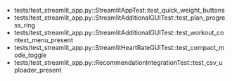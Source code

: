 - tests/test_streamlit_app.py::StreamlitAppTest::test_quick_weight_buttons
- tests/test_streamlit_app.py::StreamlitAdditionalGUITest::test_plan_progress_ring
- tests/test_streamlit_app.py::StreamlitAdditionalGUITest::test_workout_context_menu_present
- tests/test_streamlit_app.py::StreamlitHeartRateGUITest::test_compact_mode_toggle
- tests/test_streamlit_app.py::RecommendationIntegrationTest::test_csv_uploader_present
